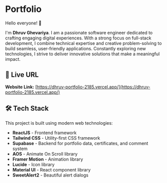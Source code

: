 # Portfolio

Hello everyone\! 👋

I'm **Dhruv Ghevariya**. I am a passionate software engineer dedicated to crafting engaging digital experiences. With a strong focus on full-stack development, I combine technical expertise and creative problem-solving to build seamless, user-friendly applications. Constantly exploring new technologies, I strive to deliver innovative solutions that make a meaningful impact.

## 🚀 Live URL

**Website Link:** [https://dhruv-portfolio-2185.vercel.app/](https://dhruv-portfolio-2185.vercel.app/)

## 🛠️ Tech Stack

This project is built using modern web technologies:

  - **ReactJS** - Frontend framework
  - **Tailwind CSS** - Utility-first CSS framework
  - **Supabase** - Backend for portfolio data, certificates, and comment system
  - **AOS** - Animate On Scroll library
  - **Framer Motion** - Animation library
  - **Lucide** - Icon library
  - **Material UI** - React component library
  - **SweetAlert2** - Beautiful alert dialogs

